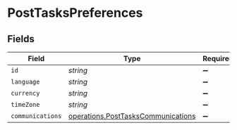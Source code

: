 # PostTasksPreferences


## Fields

| Field                                                                                    | Type                                                                                     | Required                                                                                 | Description                                                                              |
| ---------------------------------------------------------------------------------------- | ---------------------------------------------------------------------------------------- | ---------------------------------------------------------------------------------------- | ---------------------------------------------------------------------------------------- |
| `id`                                                                                     | *string*                                                                                 | :heavy_minus_sign:                                                                       | N/A                                                                                      |
| `language`                                                                               | *string*                                                                                 | :heavy_minus_sign:                                                                       | N/A                                                                                      |
| `currency`                                                                               | *string*                                                                                 | :heavy_minus_sign:                                                                       | N/A                                                                                      |
| `timeZone`                                                                               | *string*                                                                                 | :heavy_minus_sign:                                                                       | N/A                                                                                      |
| `communications`                                                                         | [operations.PostTasksCommunications](../../models/operations/posttaskscommunications.md) | :heavy_minus_sign:                                                                       | N/A                                                                                      |